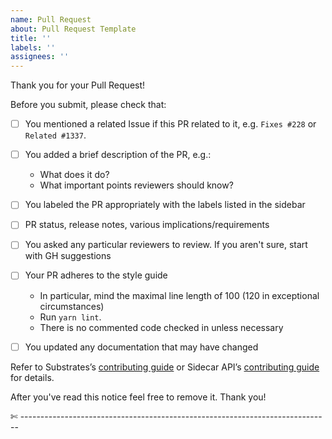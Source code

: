 ```yaml
---
name: Pull Request
about: Pull Request Template
title: ''
labels: ''
assignees: ''
---
```


Thank you for your Pull Request!

Before you submit, please check that:

-   [ ] You mentioned a related Issue if this PR related to it, e.g. `Fixes #228` or
        `Related #1337`.
-   [ ] You added a brief description of the PR, e.g.:

    -   What does it do?
    -   What important points reviewers should know?

-   [ ] You labeled the PR appropriately with the labels listed in the sidebar
-   [ ] PR status, release notes, various implications/requirements
-   [ ] You asked any particular reviewers to review. If you aren't sure, start with GH suggestions
-   [ ] Your PR adheres to the style guide
    -   In particular, mind the maximal line length of 100 (120 in exceptional circumstances)
    -   Run `yarn lint`.
    -   There is no commented code checked in unless necessary
-   [ ] You updated any documentation that may have changed

Refer to Substrates’s
[contributing guide](https://github.com/paritytech/substrate/blob/master/docs/CONTRIBUTING.adoc) or
Sidecar API’s
[contributing guide](https://github.com/paritytech/substrate-api-sidecar/tree/master/src/CONTRIBUTING.md)
for details.

After you've read this notice feel free to remove it. Thank you!

✄ -----------------------------------------------------------------------------
